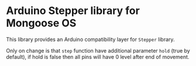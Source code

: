 # Arduino Stepper library for Mongoose OS

This library provides an Arduino compatibility layer for `Stepper` library.

Only on change is that `step` function have additional parameter `hold` (true by default), if hold is false then all pins will have 0 level after end of movement.
